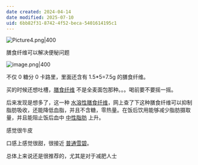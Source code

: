 ```yaml
---
date created: 2024-04-14
date modified: 2025-07-10
uid: 6bb82f31-8742-4f52-beca-5401614195c1
---
```


![Picture4.png|400](https://imagehosting4picgo.oss-cn-beijing.aliyuncs.com/imagehosting/fix-dir%2Fliuyishou%2Ftmp%2F2024%2F04%2F14%2F22-58-44-02486afd00dad5d3153dd6eeea94fd25-Picture4-321450.png?x-oss-process=image/resize,l_400)

膳食纤维可以解决便秘问题

<!-- more -->

![image.png|400](https://imagehosting4picgo.oss-cn-beijing.aliyuncs.com/imagehosting/fix-dir%2Fpicgo%2Fpicgo-clipboard-images%2F2024%2F04%2F14%2F00-44-35-a3273510cc0084008ac3b9ec99d5b2ca-20240414004434-ce274f.png)

不仅 0 糖分 0 卡路里，里面还含有 1.5*5=7.5g 的膳食纤维。

买的时候还想吐槽，[膳食纤维](https://www.zhihu.com/search?q=%E8%86%B3%E9%A3%9F%E7%BA%A4%E7%BB%B4&search_source=Entity&hybrid_search_source=Entity&hybrid_search_extra=%7B%22sourceType%22%3A%22answer%22%2C%22sourceId%22%3A%22350971160%22%7D) 不是全麦面包那种。。。喝前要不要摇一摇。

后来发现是想多了，这一种 [水溶性膳食纤维](https://www.zhihu.com/search?q=%E6%B0%B4%E6%BA%B6%E6%80%A7%E8%86%B3%E9%A3%9F%E7%BA%A4%E7%BB%B4&search_source=Entity&hybrid_search_source=Entity&hybrid_search_extra=%7B%22sourceType%22%3A%22answer%22%2C%22sourceId%22%3A%22350971160%22%7D)，网上查了下这种膳食纤维可以抑制脂肪吸收，还能降低血脂，并且不含糖，零热量。在饭后饮用能够减少脂肪摄取量，并且能阻止饭后血中 [中性脂肪](https://www.zhihu.com/search?q=%E4%B8%AD%E6%80%A7%E8%84%82%E8%82%AA&search_source=Entity&hybrid_search_source=Entity&hybrid_search_extra=%7B%22sourceType%22%3A%22answer%22%2C%22sourceId%22%3A%22350971160%22%7D) 上升。

感觉很牛皮

口感上感觉很甜，很接近 [普通雪碧](https://www.zhihu.com/search?q=%E6%99%AE%E9%80%9A%E9%9B%AA%E7%A2%A7&search_source=Entity&hybrid_search_source=Entity&hybrid_search_extra=%7B%22sourceType%22%3A%22answer%22%2C%22sourceId%22%3A%22350971160%22%7D)。

总体上来说还是很推荐的，尤其是对于减肥人士
